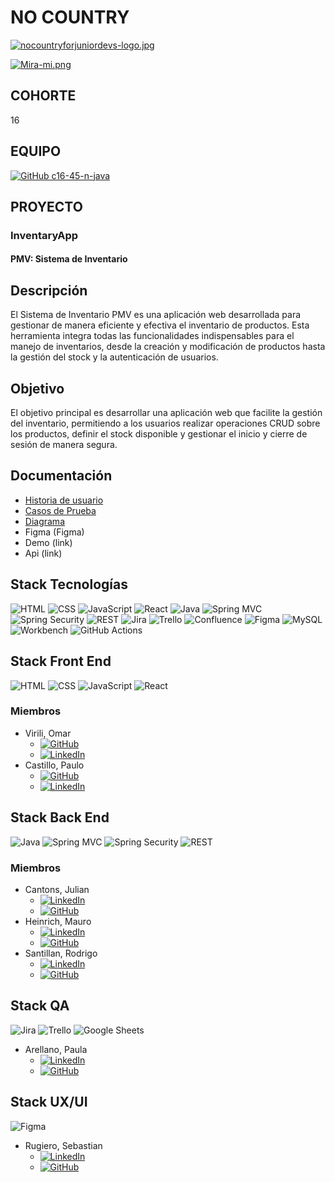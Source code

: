 # NO COUNTRY
[![nocountryforjuniordevs-logo.jpg](https://i.postimg.cc/7YRtPQ99/nocountryforjuniordevs-logo.jpg)](https://postimg.cc/hf91psHQ)

[![Mira-mi.png](https://i.postimg.cc/4y3bKWWd/Mira-mi.png)](https://postimg.cc/tZLVwNQQ)

## COHORTE

16

## EQUIPO

[![GitHub c16-45-n-java](https://img.shields.io/badge/GitHub-c16--45--n--java-blue?logo=github)](https://github.com/c16-45-n-java)

## PROYECTO

### InventaryApp

#### PMV: Sistema de Inventario

## Descripción

El Sistema de Inventario PMV es una aplicación web desarrollada para gestionar de manera eficiente y efectiva el inventario de productos. Esta herramienta integra todas las funcionalidades indispensables para el manejo de inventarios, desde la creación y modificación de productos hasta la gestión del stock y la autenticación de usuarios.

## Objetivo

El objetivo principal es desarrollar una aplicación web que facilite la gestión del inventario, permitiendo a los usuarios realizar operaciones CRUD sobre los productos, definir el stock disponible y gestionar el inicio y cierre de sesión de manera segura.

## Documentación

- [Historia de usuario](https://acortar.link/1RdJCR)
- [Casos de Prueba](https://acortar.link/keRuUV)
- [Diagrama](https://acortar.link/Kz03HV)
- Figma (Figma)
- Demo (link)
- Api (link)

## Stack Tecnologías

![HTML](https://img.shields.io/badge/-HTML-orange?logo=html5) ![CSS](https://img.shields.io/badge/-CSS-orange?logo=css3) ![JavaScript](https://img.shields.io/badge/-JavaScript-orange?logo=javascript) ![React](https://img.shields.io/badge/-React-orange?logo=react)
![Java](https://img.shields.io/badge/-Java-red?logo=java) ![Spring MVC](https://img.shields.io/badge/-Spring%20MVC-red?logo=spring) ![Spring Security](https://img.shields.io/badge/-Spring%20Security-red?logo=spring) ![REST](https://img.shields.io/badge/-REST-red?logo=rest)
![Jira](https://img.shields.io/badge/-Jira-yellow?logo=jira) ![Trello](https://img.shields.io/badge/-Trello-yellow?logo=trello) ![Confluence](https://img.shields.io/badge/-Confluence-yellow?logo=confluence) ![Figma](https://img.shields.io/badge/-Figma-blue?logo=figma)
![MySQL](https://img.shields.io/badge/-MySQL-blue?logo=mysql) ![Workbench](https://img.shields.io/badge/-Workbench-blue?logo=mysql) ![GitHub Actions](https://img.shields.io/badge/-GitHub%20Actions-blue?logo=github)

## Stack Front End

![HTML](https://img.shields.io/badge/-HTML-blue?logo=html5) ![CSS](https://img.shields.io/badge/-CSS-blue?logo=css3) ![JavaScript](https://img.shields.io/badge/-JavaScript-blue?logo=javascript) ![React](https://img.shields.io/badge/-React-blue?logo=react)

### Miembros

- Virili, Omar
  - [![GitHub](https://img.shields.io/badge/GitHub-Omar-blue?logo=github)](https://github.com/odv144)
  - [![LinkedIn](https://img.shields.io/badge/LinkedIn-Omar-blue?logo=linkedin)](https://www.linkedin.com/in/omar-virili/)
- Castillo, Paulo
  - [![GitHub](https://img.shields.io/badge/GitHub-Omar-blue?logo=github)](https://github.com/pauloCastillo)
  - [![LinkedIn](https://img.shields.io/badge/LinkedIn-Omar-blue?logo=linkedin)](https://www.linkedin.com/in/paulocastillomonroy/)


## Stack Back End

![Java](https://img.shields.io/badge/-Java-red?logo=java) ![Spring MVC](https://img.shields.io/badge/-Spring%20MVC-red?logo=spring) ![Spring Security](https://img.shields.io/badge/-Spring%20Security-red?logo=spring) ![REST](https://img.shields.io/badge/-REST-red?logo=rest)

### Miembros

- Cantons, Julian
  - [![LinkedIn](https://img.shields.io/badge/LinkedIn-Julian-blue?logo=linkedin)](https://www.linkedin.com/in/juliancantons/)
  - [![GitHub](https://img.shields.io/badge/GitHub-Julian-blue?logo=github)](https://github.com/JulianCantons)
- Heinrich, Mauro
  - [![LinkedIn](https://img.shields.io/badge/LinkedIn-Mauro-blue?logo=linkedin)](https://www.linkedin.com/in/mauroheinrich/)
  - [![GitHub](https://img.shields.io/badge/GitHub-Mauro-blue?logo=github)](https://github.com/mauroheinrich)
- Santillan, Rodrigo
  - [![LinkedIn](https://img.shields.io/badge/LinkedIn-Rodrigo-blue?logo=linkedin)](https://www.linkedin.com/in/rasantillan/)
  - [![GitHub](https://img.shields.io/badge/GitHub-Rodrigo-blue?logo=github)](https://github.com/RaSantillan)

## Stack QA

![Jira](https://img.shields.io/badge/-Jira-yellow?logo=jira) ![Trello](https://img.shields.io/badge/-Trello-yellow?logo=trello) ![Google Sheets](https://img.shields.io/badge/-Google-Sheets-yellow?logo=Google-Sheets)

- Arellano, Paula 
   -  [![LinkedIn](https://img.shields.io/badge/LinkedIn-Paula-blue?logo=linkedin)](https://www.linkedin.com/in/paulavanessa/)
  -  [![GitHub](https://img.shields.io/badge/GitHub-Paula-blue?logo=github)](https://github.com/pvarellano)
    
## Stack UX/UI

![Figma](https://img.shields.io/badge/-Figma-blue?logo=figma)

- Rugiero, Sebastian
  -  [![LinkedIn](https://img.shields.io/badge/LinkedIn-Sebastian-blue?logo=linkedin)](https://www.linkedin.com/in/sebastián-rugiero/)
  -  [![GitHub](https://img.shields.io/badge/GitHub-Sebastian-blue?logo=github)](https://github.com/Sebarugiero1995)
